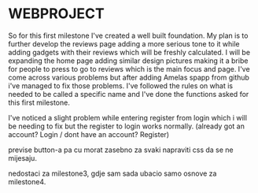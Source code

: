 # WEBPROJECT
So for this first milestone I've created a well built foundation. My plan is to further develop the reviews page adding a more serious tone to it while adding gadgets with their reviews which will be freshly calculated. I will be expanding the home page adding similar design pictures making it a bribe for people to press to go to reviews which is the main focus and page. I've come across various problems but after adding Amelas spapp from github i've managed to fix those problems. I've followed the rules on what is needed to be called a specific name and I've done the functions asked for this first milestone. 

I've noticed a slight problem while entering register from login which i will be needing to fix but the register to login works normally. (already got an account? Login / dont have an account? Register)

previse button-a pa cu morat zasebno za svaki napraviti css da se ne mijesaju.


nedostaci za milestone3, gdje sam sada ubacio samo osnove za milestone4.